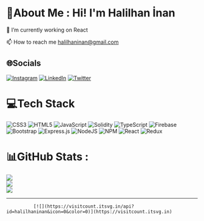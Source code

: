 # 💫About Me : Hi!  I'm Halilhan İnan
🔭 I’m currently working on React

📫 How to reach me halilhaninan@gmail.com

## 🌐Socials
[![Instagram](https://img.shields.io/badge/Instagram-%23E4405F.svg?logo=Instagram&logoColor=white)](https://instagram.com/https://t.co/vhwbxgz6qd) [![LinkedIn](https://img.shields.io/badge/LinkedIn-%230077B5.svg?logo=linkedin&logoColor=white)](https://linkedin.com/in/https://www.linkedin.com/in/halilhan-inan-757146234/) [![Twitter](https://img.shields.io/badge/Twitter-%231DA1F2.svg?logo=Twitter&logoColor=white)](https://twitter.com/@halilhaninan) 

# 💻Tech Stack
![CSS3](https://img.shields.io/badge/css3-%231572B6.svg?style=for-the-badge&logo=css3&logoColor=white) ![HTML5](https://img.shields.io/badge/html5-%23E34F26.svg?style=for-the-badge&logo=html5&logoColor=white) ![JavaScript](https://img.shields.io/badge/javascript-%23323330.svg?style=for-the-badge&logo=javascript&logoColor=%23F7DF1E) ![Solidity](https://img.shields.io/badge/Solidity-%23363636.svg?style=for-the-badge&logo=solidity&logoColor=white) ![TypeScript](https://img.shields.io/badge/typescript-%23007ACC.svg?style=for-the-badge&logo=typescript&logoColor=white) ![Firebase](https://img.shields.io/badge/firebase-%23039BE5.svg?style=for-the-badge&logo=firebase) ![Bootstrap](https://img.shields.io/badge/bootstrap-%23563D7C.svg?style=for-the-badge&logo=bootstrap&logoColor=white) ![Express.js](https://img.shields.io/badge/express.js-%23404d59.svg?style=for-the-badge&logo=express&logoColor=%2361DAFB) ![NodeJS](https://img.shields.io/badge/node.js-6DA55F?style=for-the-badge&logo=node.js&logoColor=white) ![NPM](https://img.shields.io/badge/NPM-%23000000.svg?style=for-the-badge&logo=npm&logoColor=white) ![React](https://img.shields.io/badge/react-%2320232a.svg?style=for-the-badge&logo=react&logoColor=%2361DAFB) ![Redux](https://img.shields.io/badge/redux-%23593d88.svg?style=for-the-badge&logo=redux&logoColor=white)
# 📊GitHub Stats :
![](https://github-readme-stats.vercel.app/api?username=halilhaninan&theme=radical&hide_border=false&include_all_commits=false&count_private=false)<br/>
![](https://github-readme-streak-stats.herokuapp.com/?user=halilhaninan&theme=radical&hide_border=false)<br/>
![](https://github-readme-stats.vercel.app/api/top-langs/?username=halilhaninan&theme=radical&hide_border=false&include_all_commits=false&count_private=false&layout=compact)

---
              [![](https://visitcount.itsvg.in/api?id=halilhaninan&icon=0&color=0)](https://visitcount.itsvg.in)
